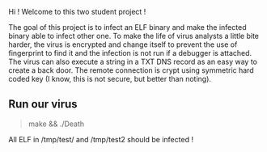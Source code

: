 Hi ! Welcome to this two student project !

The goal of this project is to infect an ELF binary and make the infected binary able to infect other one.
To make the life of virus analysts a little bite harder, the virus is encrypted and change itself to prevent the use of fingerprint to find it and the infection is not run if a debugger is attached.
The virus can also execute a string in a TXT DNS record as an easy way to create a back door. The remote connection is crypt using symmetric hard coded key (I know, this is not secure, but better than noting).

## Run our virus

> make && ./Death

All ELF in /tmp/test/ and /tmp/test2 should be infected !
